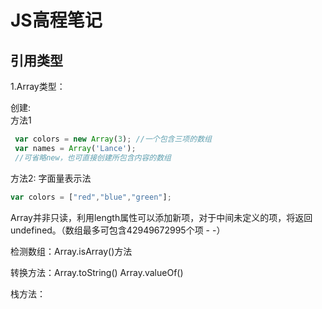 # JS高程笔记
## 引用类型
 1.Array类型：

 创建:  
 方法1
 ```javascript
  var colors = new Array(3); //一个包含三项的数组
  var names = Array('Lance');
  //可省略new，也可直接创建所包含内容的数组
 ```
 方法2: 字面量表示法
 ```javascript
 var colors = ["red","blue","green"];
 ```
Array并非只读，利用length属性可以添加新项，对于中间未定义的项，将返回undefined。（数组最多可包含42949672995个项  - -）  

检测数组：Array.isArray()方法

转换方法：Array.toString() Array.valueOf()

栈方法：
